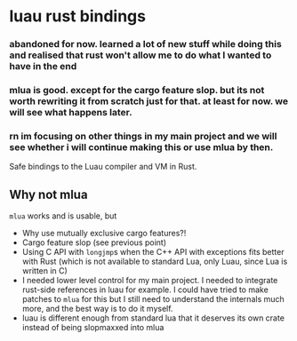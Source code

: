 # luau rust bindings

### abandoned for now. learned a lot of new stuff while doing this and realised that rust won't allow me to do what I wanted to have in the end
### mlua is good. except for the cargo feature slop. but its not worth rewriting it from scratch just for that. at least for now. we will see what happens later.
### rn im focusing on other things in my main project and we will see whether i will continue making this or use mlua by then.

Safe bindings to the Luau compiler and VM in Rust.

## Why not mlua

`mlua` works and is usable, but

- Why use mutually exclusive cargo features?!
- Cargo feature slop (see previous point)
- Using C API with `longjmp`s when the C++ API with exceptions fits better with Rust (which is not available to standard Lua, only Luau, since Lua is written in C)
- I needed lower level control for my main project. I needed to integrate rust-side references in luau for example. I could have tried to make patches to `mlua` for this but I still need to understand the internals much more, and the best way is to do it myself.
- luau is different enough from standard lua that it deserves its own crate instead of being slopmaxxed into mlua
